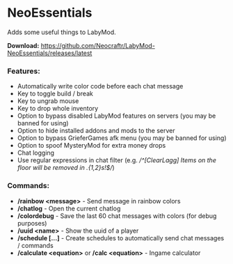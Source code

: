 # NeoEssentials
Adds some useful things to LabyMod.

**Download:** https://github.com/Neocraftr/LabyMod-NeoEssentials/releases/latest

### Features:
- Automatically write color code before each chat message
- Key to toggle build / break
- Key to ungrab mouse
- Key to drop whole inventory
- Option to bypass disabled LabyMod features on servers (you may be banned for using)
- Option to hide installed addons and mods to the server
- Option to bypass GrieferGames afk menu (you may be banned for using)
- Option to spoof MysteryMod for extra money drops
- Chat logging
- Use regular expressions in chat filter (e.g. _/^\[ClearLagg\] Items on the floor will be removed in .{1,2}s\!$/_)

### Commands:
- **\/rainbow \<message\>** - Send message in rainbow colors
- **\/chatlog** - Open the current chatlog
- **\/colordebug** - Save the last 60 chat messages with colors (for debug purposes)
- **\/uuid \<name\>** - Show the uuid of a player
- **\/schedule \[...\]** - Create schedules to automatically send chat messages / commands
- **\/calculate \<equation\>** or **\/calc \<equation\>** - Ingame calculator
